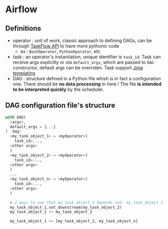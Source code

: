 # Airflow

## Definitions
- operator : unit of work, classic approach to defining DAGs, can be through [TaskFlow API](https://airflow.apache.org/docs/apache-airflow/stable/tutorial/taskflow.html) to have more pythonic code
    - ex : `BashOperator`, `PythonOperator`, etc  
- task : an operator's instantiation, unique identifier is `task_id`. Task can receive args explicitly or _via_ `default_args`, which are passed to `DAG` constructor, default args can be overriden.
Task support [Jinja templating](https://jinja.palletsprojects.com/en/3.0.x/)
- DAG : structure defined in a Python file whish is in fact a configuration one. There should be **no data processing** in here ! The file **is intended to be interpreted quickly** by the scheduler.

## DAG configuration file's structure
````python
with DAG(
  <args>,
  default_args = {...}
)  dag:
  <my_task_object_1> = <myOperator>(
    task_id=...,
  <other args>
  )
  <my_task_object_2> = <myOperator>(
    task_id=...,
  <other args>
  )
  ...
  <my_task_object_n> = <myOperator>(
    task_id=...,
  <other args>
  )

  # 2 ways to say that my_task_object_2 depends and  my_task_object_1
  my_task_object_1.set_downstream(my_task_object_2)
  my_task_object_1 >> my_task_object_2

  my_task_object_1 >> [my_task_object_2, my_task_object_n]
````


